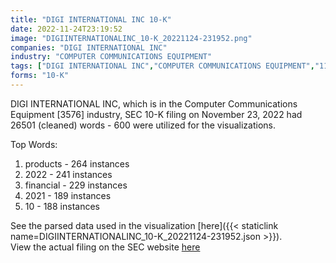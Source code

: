 ```yaml
---
title: "DIGI INTERNATIONAL INC 10-K"
date: 2022-11-24T23:19:52
image: "DIGIINTERNATIONALINC_10-K_20221124-231952.png"
companies: "DIGI INTERNATIONAL INC"
industry: "COMPUTER COMMUNICATIONS EQUIPMENT"
tags: ["DIGI INTERNATIONAL INC","COMPUTER COMMUNICATIONS EQUIPMENT","11-23-2022","10-K"]
forms: "10-K"
---
```

DIGI INTERNATIONAL INC, which is in the Computer Communications Equipment [3576] industry, SEC 10-K filing on November 23, 2022 had 26501 (cleaned) words - 600 were utilized for the visualizations.

Top Words:
1. products - 264 instances
2. 2022 - 241 instances
3. financial - 229 instances
4. 2021 - 189 instances
5. 10 - 188 instances


See the parsed data used in the visualization [here]({{< staticlink name=DIGIINTERNATIONALINC_10-K_20221124-231952.json >}}).  
View the actual filing on the SEC website [here](https://www.sec.gov/Archives/edgar/data/854775/0000854775-22-000028.txt)